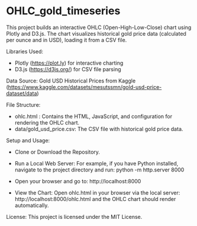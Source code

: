 # OHLC_gold_timeseries

This project builds an interactive OHLC (Open-High-Low-Close) chart using Plotly and D3.js. The chart visualizes historical gold price  data (calculated per ounce and in USD), loading it from a CSV file.

Libraries Used:
- Plotly (https://plot.ly) for interactive charting
- D3.js (https://d3js.org/) for CSV file parsing

Data Source: Gold USD Historical Prices from Kaggle (https://www.kaggle.com/datasets/mesutssmn/gold-usd-price-dataset/data)

File Structure:
- ohlc.html : Contains the HTML, JavaScript, and configuration for rendering the OHLC chart.
- data/gold_usd_price.csv: The CSV file with historical gold price data.

Setup and Usage:
- Clone or Download the Repository.
- Run a Local Web Server: For example, if you have Python installed, navigate to the project directory and run:
    python -m http.server 8000
  
- Open your browser and go to:
    http://localhost:8000

- View the Chart: Open ohlc.html in your browser via the local server:
    http://localhost:8000/ohlc.html
and the OHLC chart should render automatically.

License: This project is licensed under the MIT License. 
